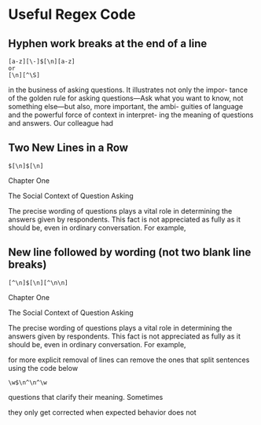 # Useful Regex Code

## Hyphen work breaks at the end of a line

```regex
[a-z][\-]$[\n][a-z]
or
[\n][^\S]
```

in the business of asking questions. It illustrates not only the impor-
tance of the golden rule for asking questions—Ask what you want
to know, not something else—but also, more important, the ambi-
guities of language and the powerful force of context in interpret-
ing the meaning of questions and answers. Our colleague had

## Two New Lines in a Row

```regex
$[\n]$[\n]
```

Chapter One

The Social Context 
of Question Asking

The precise wording of questions plays a vital role in determining
the answers given by respondents. This fact is not appreciated as
fully as it should be, even in ordinary conversation. For example, 

## New line followed by wording (not two blank line breaks)

```regex
[^\n]$[\n][^\n\n]
```

Chapter One

The Social Context 
of Question Asking

The precise wording of questions plays a vital role in determining
the answers given by respondents. This fact is not appreciated as
fully as it should be, even in ordinary conversation. For example,

for more explicit removal of lines can remove the ones that split sentences using the code below

```regex
\w$\n^\n^\w
```

questions that clarify their meaning. Sometimes

they only get corrected when expected behavior does not 